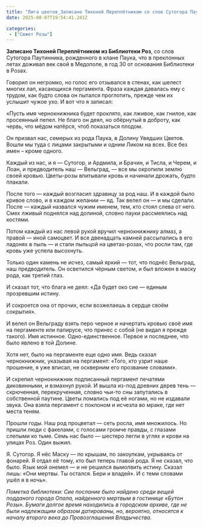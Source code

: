 ```yaml
---
title: "Лига цветов_Записано Тихоней Переплётником со слов Сутогора Паутинника"
date: 2025-08-07T19:54:41.241Z

categories:
 - ["Сюжет Розы"]
---
```


**Записано Тихоней Переплётником из Библиотеки Роз**, со слов Сутогора
Паутинника, рожденного в клане Паука, что в преклонных летах доживал век
свой в Медополе, в год 30 от основания Библиотеки в Розах.

Говорил он негромко, но голос его отзывался в стенах, как шелест многих
лап, касающихся пергамента. Фраза каждая давалась ему с трудом, как
будто слова он пытался проглотить, прежде чем их услышит чужое ухо. И
вот что я записал:

«Пусть имя чернокнижника будет проклято, как лживое, как гнилое, как
просеянный пепел. Не благо он деял, но обёрнутый в доброту, как червь,
что мёдом натёрся, чтоб показаться плодом.

Он призвал нас, семерых из рода Паука, в Долину Увядших Цветов. Вошли мы
туда с лицами закрытыми и одним Ликом на всех. Все без имен – кроме
одного.

Каждый из нас, и я — Сутогор, и Ардмила, и Брачин, и Тисла, и Черем, и
Лоан, и предводитель наш — Вельград, — все мы окропили землю своей
кровью. Цветы-розы впитывали кровь и начинали дрожать, будто плакали.

После того — каждый возгласил здравицу за род наш. И в каждой было
кривое слово, и в каждом желании — яд. Так велел он — и мы сделали.
После — каждый назвался чужим именем, тем, кто стоял слева от него. Смех
лживый поднялся над долиной, словно пауки рассмеялись над костями.

Потом каждый из нас левой рукой вручил чернокнижнику алмаз, а правой —
иной самоцвет. И все двенадцать камней рассыпались в его ладонях в пыль
— и стали пыльцой на цветах-розах, что росли там, где кровь уже успела
высохнуть.

Только один камень не исчез, самый яркий — тот, что поднёс Вельград, наш
предводитель. Он осветился чёрным светом, и был вложен в маску рода, как
третий глаз.

И сказал тот, что блага не деял: «Да будет око сие — единым прозревшим
истину.

И сокроется она от прочих, если возжелаешь в сердце своём сокрытия».

И велел он Вельграду взять перо черное и начертать кровью своё имя на
пергаменте или папирусе, что принес с собой (не видал я прежде такого).
Имя истинное. Одно-единственное. Первое и последнее, что было явлено в
той Долине.

Хотя нет, было на пергаменте еще одно имя. Ведь сказал чернокнижник,
указывая на пергамент: «Того, кто узрит наше прошение, я уже вписал, не
оскверним его прозвание словами».

И скрепил чернокнижник подписанный пергамент печатями диковинными, и
взмахнул рукой. И вышла из-под древних дерев тень — скрюченная,
перекрученная, словно чьи-то сны запутались в собственной паутине. Цветы
ломались под её ногами, но не издавали звука. Она взяла пергамент с
поклоном и исчезла во мраке, где нет места теням.

Прошли годы. Наш род процветал — сеть росла, имя множилось. Но пришли
люди с факелами, с голосами громче правды, с глазами слепыми ко тьме.
Семь нас было — шестеро легли в углях и крови на улицах Роз. Один выжил.

Я. Сутогор. Я нёс Маску — по крышам, по закоулкам, укрываясь от фонарей.
Я отдал её тому, кто был теперь главой рода. Я не сказал, что было. Язык
мой онемел — и не решился вымолвить истину. Сказал лишь: «Они мертвы. Ты
остался. Бери и владей». И с теми словами ушёл я в ночь».

*Пометка библиотеки: Сие послание было найдено среди вещей подданого
города Опала, найденного мертвым в гостинице «Бутон Розы». Бумаги долгое
время находились в городском архиве, где не были надлежащим образом
датированы, но, вероятно, относятся к началу второго века до
Провозглашения Владычества.*
